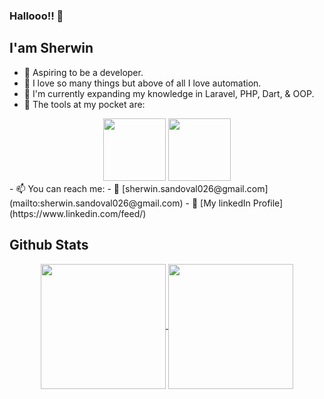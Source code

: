 ### Hallooo!! 👋

## I'am Sherwin

- 🤵 Aspiring to be a developer.
- 💖 I love so many things but above of all I love automation.
- 🧠 I'm currently expanding my knowledge in Laravel, PHP, Dart, & OOP.
- 🧰 The tools at my pocket are: 
<div align="center">
  <span>
    <img height="100" src="https://drive.google.com/uc?id=16vYm21PX2VE3Kdc5DbZuFiLykCmNm0I5"/>
  </span>
  <span>
    <img height="100" src="https://i.pinimg.com/originals/25/41/3b/25413b4f7d757637bbeae73cb1aeca06.jpg"/>
  </span>
</div>
- 📫 You can reach me: 
  - 📧 [sherwin.sandoval026@gmail.com](mailto:sherwin.sandoval026@gmail.com)
  - 🔗 [My linkedIn Profile](https://www.linkedin.com/feed/)
 

## Github Stats
<div align="center">
  <a href="https://github.com/anuraghazra/github-readme-stats">
    <img height="200"  align="center" src="https://github-readme-stats.vercel.app/api?username=eSmooothie&show_icons=true&theme=dracula" />
  </a>
  <a href="https://github.com/anuraghazra/convoychat">
    <img height="200" align="center" src="https://github-readme-stats.vercel.app/api/top-langs/?username=eSmooothie&layout=compact" />
  </a>
</div>


